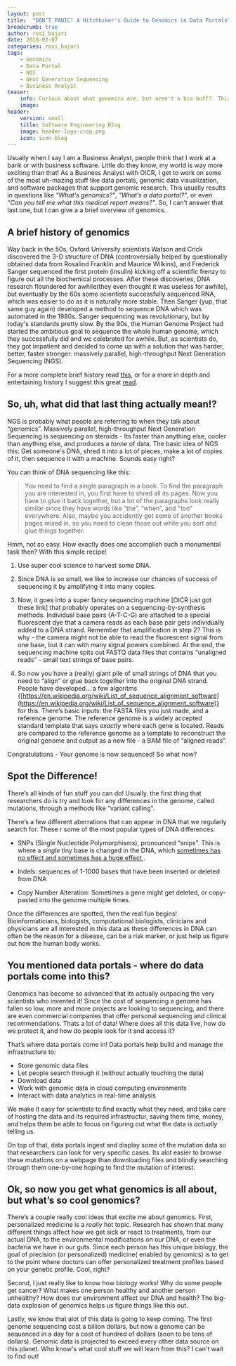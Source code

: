 ```yaml
---
layout: post
title:  "DON’T PANIC! A Hitchhiker's Guide to Genomics in Data Portals"
breadcrumb: true
author: rosi_bajari
date: 2018-02-07
categories: rosi_bajari
tags:
    - Genomics
    - Data Portal
    - NGS
    - Next Generation Sequencing
    - Business Analyst
teaser:
    info: Curious about what genomics are, but aren't a bio buff?  This quick guide will get you up to speed.
    image: 
header:
    version: small
    title: Software Engineering Blog
    image: header-logo-crop.png
    icon: icon-blog
---
```


Usually when I say I am a Business Analyst, people think that I work at a bank or with business software. Little do they know, my world is way more exciting than that! As a Business Analyst with OICR, I get to work on some of the most uh-mazing stuff like data portals, genomic data visualization, and software packages that support genomic research. This usually results in questions like _"What's genomics?"_, _"What’s a data portal?"_, or even _"Can you tell me what this medical report means?"_. So, I can’t answer that last one, but I can give a a brief overview of genomics.


## A brief history of genomics 

Way back in the 50s, Oxford University scientists Watson and Crick discovered the 3-D structure of DNA (controversially helped by questionally obtained data from Rosalind Franklin and Maurice Wilkins), and Frederick Sanger sequenced the first protein (insulin) kicking off a scientific frenzy to figure out all the biochemical processes. After these discoveries, DNA research floundered for awhile(they even thought it was useless for awhile), but eventually by the 60s some scientists successfully sequenced RNA, which was easier to do as it is naturally more stable. Then Sanger (yup, that same guy again) developed a method to sequence DNA which was automated in the 1980s. Sanger sequencing was revolutionary, but by today's standards pretty slow. By the 90s, the Human Genome Project had started the ambitious goal to sequence the whole human genome, which they successfully did and we celebrated for awhile. But, as scientists do, they got impatient and decided to come up with a solution that was harder, better, faster stronger: massively parallel, high-throughput Next Generation Sequencing (NGS). 

For a more complete brief history read [this](https://www.nature.com/articles/nature24286), or for a more in depth and entertaining history I suggest this great [read](https://www.goodreads.com/book/show/27276428-the-gene).


## So, uh, what did that last thing actually mean!?

  
NGS is probably what people are referring to when they talk about “genomics”. Massively parallel, high-throughput Next Generation Sequencing is sequencing on steroids - Its faster than anything else, cooler than anything else, and produces a *tonne* of data. The basic idea of NGS this: Get someone's DNA, shred it into a lot of pieces, make a lot of copies of it, then sequence it with a machine. Sounds easy right?

You can think of DNA sequencing like this:

>You need to find a single paragraph in a book. To find the paragraph you are interested in, you first have to shred all its pages. Now you have to glue it back together, but a lot of the paragraphs look really similar since they have words like “the”, “when”, and "too" everywhere. Also, maybe you accidently got some of another books pages mixed in, so you need to clean those out while you sort and glue things together.

  
Hmm, not so easy. How exactly does one accomplish such a monumental task then? With this simple recipe!

1.  Use super cool science to harvest some DNA.
    
2.  Since DNA is so small, we like to increase our chances of success of sequencing it by amplifying it into many copies.
    
3.  Now, it goes into a super fancy sequencing machine [OICR just got these link] that probably operates on a sequencing-by-synthesis methods. Individual base pairs (A-T-C-G) are attached to a special fluorescent dye that a camera reads as each base pair gets individually added to a DNA strand. Remember that amplification in step 2? This is why - the camera might not be able to read the fluorescent signal from one base, but it can with many signal powers combined. At the end, the sequencing machine spits out FASTQ data files that contains “unaligned reads” - small text strings of base pairs.
    
4.  So now you have a (really) giant pile of small strings of DNA that you need to “align” or glue back together into the original DNA strand. People have developed... a few algoritms {[https://en.wikipedia.org/wiki/List_of_sequence_alignment_software](https://en.wikipedia.org/wiki/List_of_sequence_alignment_software)} for this. There’s basic inputs: the FASTA files you just made, and a reference genome. The reference genome is a widely accepted standard template that says _exactly_ where each gene is located. Reads are compared to the reference genome as a template to reconstruct the original genome and output as a new file - a BAM file of “aligned reads”.
    

Congratulations - Your genome is now sequenced! So what now?

  

## Spot the Difference!

There’s all kinds of fun stuff you can do! Usually, the first thing that researchers do is try and look for any differences in the genome, called mutations, through a methods like “variant calling”.

  

There’s a few different aberrations that can appear in DNA that we regularly search for. These r some of the most popular types of DNA differences:

-   SNPs (Single Nucleotide Polymorphisms), pronounced “snips”. This is where a *single* tiny base is changed in the DNA, which [sometimes has no effect and sometimes has a huge effect ](https://www.thisamericanlife.org/577/something-only-i-can-see/act-one).
    
-   Indels: sequences of 1-1000 bases that have been inserted or deleted from DNA
    
-   Copy Number Alteration: Sometimes a gene might get deleted, or copy-pasted into the genome multiple times. 
    
Once the differences are spotted, then the real fun begins! Bioinformaticians, biologists, computational biologists, clinicians and physicians are all interested in this data as these differences in DNA can often be the reason for a disease, can be a risk marker, or just help us figure out how the human body works.


## You mentioned data portals - where do data portals come into this?

Genomics has become so advanced that its actually outpacing the very scientists who invented it! Since the cost of sequencing a genome has fallen so low, more and more projects are looking to sequencing, and there are even commercial companies that offer personal sequencing and clinical recommendations. Thats a lot of data! Where does all this data live, how do we protect it, and how do people look for it and access it? 

That’s where data portals come in! Data portals help build and manage the infrastructure to:

-   Store genomic data files    
-   Let people search through it (without actually touching the data)   
-   Download data  
-   Work with genomic data in cloud computing environments
-   Interact with data analytics in real-time analysis
    
We make it easy for scientists to find exactly what they need, and take care of hosting the data and its required infrastructur, saving them time, money, and helps them be able to focus on figuring out what the data is _actually_ telling us.

On top of that, data portals ingest and display some of the mutation data so that researchers can look for very specific cases. Its alot easier to browse these mutations on a webpage than downloading files and blindly searching through them one-by-one hoping to find the mutation of interest.


## Ok, so now you get what genomics is all about, but what’s so cool genomics?

There’s a couple really cool ideas that excite me about genomics. First, personalized medicine is a *really* hot topic. Research has shown that many different things affect how we get sick or react to treatments, from our actual DNA, to the environmental modifications on our DNA, or even the bacteria we have in our guts. Since each person has this unique biology, the goal of precision (or personalized) medicine( enabled by genomics) is to get to the point where doctors can offer personalized treatment profiles based on your genetic profile. Cool, right?

  Second, I just really like to know how biology works! Why do some people get cancer? What makes one person healthy and another person unhealthy? How does our environment affect our DNA and health? The big-data explosion of genomics helps us figure things like this out.

Lastly, we know that alot of this data is going to keep coming.  The first genome sequencing cost a billion dollars, but now a genome can be sequenced in a day for a cost of hundred of dollars (soon to be tens of dollars).  Genomic data is projected to exceed every other data source on this planet.  Who know's what cool stuff we will learn from this? I can't wait to find out!